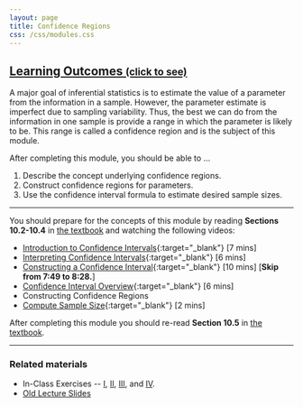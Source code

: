 ```yaml
---
layout: page
title: Confidence Regions
css: /css/modules.css
---
```


<div class="panel-group-ILOs">
  <div class="panel panel-default">
    <div class="panel-heading">
      <h2 class="panel-title">
        <a data-toggle="collapse" href="#ILOs">Learning Outcomes <small>(click to see)</small></a>
      </h2>
    </div>
    <div id="ILOs" class="panel-collapse collapse">
      <div class="panel-body">
A major goal of inferential statistics is to estimate the value of a parameter from the information in a sample.  However, the parameter estimate is imperfect due to sampling variability.  Thus, the best we can do from the information in one sample is provide a range in which the parameter is likely to be.  This range is called a confidence region and is the subject of this module.

<p>After completing this module, you should be able to ...</p>

<ol>
  <li>Describe the concept underlying confidence regions.</li>
  <li>Construct confidence regions for parameters.</li>
  <li>Use the confidence interval formula to estimate desired sample sizes.</li>
</ol>
      </div>
    </div>
  </div>
</div>

----

You should prepare for the concepts of this module by reading **Sections 10.2-10.4** in [the textbook](../../book/) and watching the following videos:

* [Introduction to Confidence Intervals](https://www.youtube.com/v/27iSnzss2wM?version=3&autoplay=1){:target="_blank"} [7 mins]
* [Interpreting Confidence Intervals](https://www.youtube.com/v/JYP6gc--sGQ?version=3&autoplay=1){:target="_blank"} [6 mins]
* [Constructing a Confidence Interval](https://www.youtube.com/v/KG921rfbTDw?version=3&autoplay=1){:target="_blank"} [10 mins] [**Skip from 7:49 to 8:28.**]
* [Confidence Interval Overview](https://www.youtube.com/v/FUaXoKdCre4?version=3&autoplay=1){:target="_blank"} [6 mins]
* Constructing Confidence Regions
* [Compute Sample Size](https://www.youtube.com/v/4-5pFrqJz9w?version=3&autoplay=1){:target="_blank"} [2 mins]

After completing this module you should re-read **Section 10.5** in [the textbook](../../book/).

----

### Related materials

* In-Class Exercises -- [I](CE1.html), [II](CE2.html), [III](CE3.html), and [IV](CE4.html).
* [Old Lecture Slides](PPT_old.pptx)
